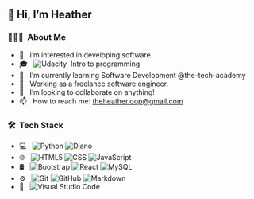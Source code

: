 
<h2>👋 Hi, I’m Heather</h2>

<h3> 👨🏻‍💻 &nbsp;About Me </h3>

- 👀 &nbsp; I’m interested in developing software.
- 🎓 &nbsp; 
  ![Udacity](https://img.shields.io/badge/Udacity-grey?style=plastic&logo=udacity&logoColor=15B8E6)&nbsp; Intro to programming<br/>
- 🌱 &nbsp; I’m currently learning Software Development @the-tech-academy
- 💼 &nbsp; Working as a freelance software engineer.
- 💞️ &nbsp; I’m looking to collaborate on anything!
- 📫 &nbsp; How to reach me: theheatherloop@gmail.com

<h3> 🛠 &nbsp;Tech Stack</h3>

- 💻 &nbsp;
  ![Python](https://img.shields.io/badge/-Python-333333?style=plastic&logo=python)
  ![Djano](https://img.shields.io/badge/-django-333333?style=plastic&logo=django&logoColor=092E20)
- 🌐 &nbsp;
  ![HTML5](https://img.shields.io/badge/-HTML5-333333?style=plastic&logo=HTML5)
  ![CSS](https://img.shields.io/badge/-CSS-333333?style=plastic&logo=1572B6)
  ![JavaScript](https://img.shields.io/badge/-JavaScript-333333?style=plastic&logo=javascript)
- 🛢 &nbsp;
  ![Bootstrap](https://img.shields.io/badge/-Bootstrap-333333?style=plastic&logo=bootstrap&logoColor=563D7C)
  ![React](https://img.shields.io/badge/-React-333333?style=plastic&logo=react)
  ![MySQL](https://img.shields.io/badge/-MySQL-333333?style=plastic&logo=mysql)
- ⚙️ &nbsp;
  ![Git](https://img.shields.io/badge/-Git-333333?style=plastic&logo=git)
  ![GitHub](https://img.shields.io/badge/-GitHub-333333?style=plastic&logo=github)
  ![Markdown](https://img.shields.io/badge/-Markdown-333333?style=plastic&logo=markdown)
- 🔧 &nbsp;
  ![Visual Studio Code](https://img.shields.io/badge/-Visual%20Studio%20Code-333333?style=plastic&logo=visual-studio-code&logoColor=007ACC)
<br/>
